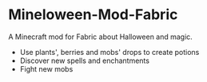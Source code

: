 # Mineloween-Mod-Fabric
A Minecraft mod for Fabric about Halloween and magic.
- Use plants', berries and mobs' drops to create potions
- Discover new spells and enchantments
- Fight new mobs

